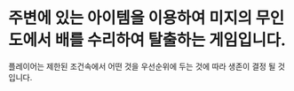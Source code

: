 # 주변에 있는 아이템을 이용하여 미지의 무인도에서 배를 수리하여 탈출하는 게임입니다.
플레이어는 제한된 조건속에서 어떤 것을 우선순위에 두는 것에 따라 생존이 결정 될 것입니다.
